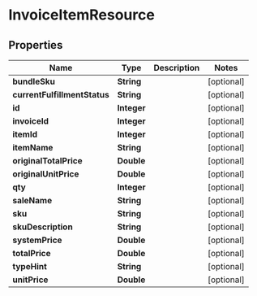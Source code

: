 
# InvoiceItemResource

## Properties
Name | Type | Description | Notes
------------ | ------------- | ------------- | -------------
**bundleSku** | **String** |  |  [optional]
**currentFulfillmentStatus** | **String** |  |  [optional]
**id** | **Integer** |  |  [optional]
**invoiceId** | **Integer** |  |  [optional]
**itemId** | **Integer** |  |  [optional]
**itemName** | **String** |  |  [optional]
**originalTotalPrice** | **Double** |  |  [optional]
**originalUnitPrice** | **Double** |  |  [optional]
**qty** | **Integer** |  |  [optional]
**saleName** | **String** |  |  [optional]
**sku** | **String** |  |  [optional]
**skuDescription** | **String** |  |  [optional]
**systemPrice** | **Double** |  |  [optional]
**totalPrice** | **Double** |  |  [optional]
**typeHint** | **String** |  |  [optional]
**unitPrice** | **Double** |  |  [optional]



